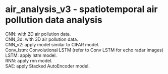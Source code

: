 # air_analysis_v3 - spatiotemporal air pollution data analysis
CNN: with 2D air pollution data.<br/>
CNN_3d: with 3D air pollution data.<br/>
CNN_v2: apply model similar to CIFAR model.<br/>
Conv_lstm: Convolutional LSTM (refer to Conv LSTM for echo radar images)<br/>
LSTM: apply lstm model.<br/>
RNN: apply rnn model.<br/>
SAE: apply Stacked AutoEncoder model.
